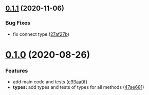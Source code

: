 ## [0.1.1](https://github.com/megazazik/react-redux-partial/compare/v0.1.0...v0.1.1) (2020-11-06)


### Bug Fixes

* fix connect type ([27af27b](https://github.com/megazazik/react-redux-partial/commit/27af27bb7a934a436c520b0532d6151182d0c391))



# [0.1.0](https://github.com/megazazik/react-redux-partial/compare/47ae68162b33a7b77646f6ae74c3852bb90e30fb...v0.1.0) (2020-08-26)


### Features

* add main code and tests ([c93aa0f](https://github.com/megazazik/react-redux-partial/commit/c93aa0f289bf3d39f9707494e7a04ddab7edbdce))
* **types:** add types and tests of types for all methods ([47ae681](https://github.com/megazazik/react-redux-partial/commit/47ae68162b33a7b77646f6ae74c3852bb90e30fb))



